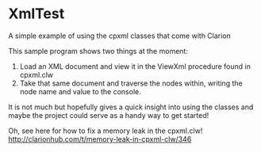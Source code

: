 # XmlTest
A simple example of using the cpxml classes that come with Clarion

This sample program shows two things at the moment:

1. Load an XML document and view it in the ViewXml procedure found in cpxml.clw
2. Take that same document and traverse the nodes within, writing the node name and value to the console.

It is not much but hopefully gives a quick insight into using the classes and maybe the project could serve as a handy way to get started!

Oh, see here for how to fix a memory leak in the cpxml.clw! http://clarionhub.com/t/memory-leak-in-cpxml-clw/346
